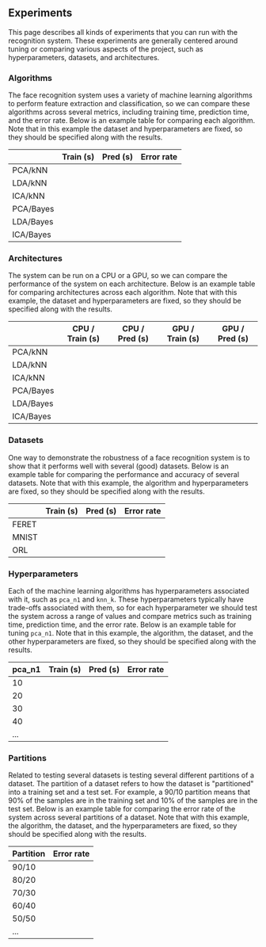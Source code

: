 ## Experiments

This page describes all kinds of experiments that you can run with the recognition system. These experiments are generally centered around tuning or comparing various aspects of the project, such as hyperparameters, datasets, and architectures.

### Algorithms

The face recognition system uses a variety of machine learning algorithms to perform feature extraction and classification, so we can compare these algorithms across several metrics, including training time, prediction time, and the error rate. Below is an example table for comparing each algorithm. Note that in this example the dataset and hyperparameters are fixed, so they should be specified along with the results.

|           | Train (s) | Pred (s) | Error rate |
|-----------|-----------|----------|------------|
| PCA/kNN   |           |          |            |
| LDA/kNN   |           |          |            |
| ICA/kNN   |           |          |            |
| PCA/Bayes |           |          |            |
| LDA/Bayes |           |          |            |
| ICA/Bayes |           |          |            |

### Architectures

The system can be run on a CPU or a GPU, so we can compare the performance of the system on each architecture. Below is an example table for comparing architectures across each algorithm. Note that with this example, the dataset and hyperparameters are fixed, so they should be specified along with the results.

|           | CPU / Train (s) | CPU / Pred (s) | GPU / Train (s) | GPU / Pred (s) |
|-----------|-----------------|----------------|-----------------|----------------|
| PCA/kNN   |                 |                |                 |                |
| LDA/kNN   |                 |                |                 |                |
| ICA/kNN   |                 |                |                 |                |
| PCA/Bayes |                 |                |                 |                |
| LDA/Bayes |                 |                |                 |                |
| ICA/Bayes |                 |                |                 |                |

### Datasets

One way to demonstrate the robustness of a face recognition system is to show that it performs well with several (good) datasets. Below is an example table for comparing the performance and accuracy of several datasets. Note that with this example, the algorithm and hyperparameters are fixed, so they should be specified along with the results.

|       | Train (s) | Pred (s) | Error rate |
|-------|-----------|----------|------------|
| FERET |           |          |            |
| MNIST |           |          |            |
| ORL   |           |          |            |

### Hyperparameters

Each of the machine learning algorithms has hyperparameters associated with it, such as `pca_n1` and `knn_k`. These hyperparameters typically have trade-offs associated with them, so for each hyperparameter we should test the system across a range of values and compare metrics such as training time, prediction time, and the error rate. Below is an example table for tuning `pca_n1`. Note that in this example, the algorithm, the dataset, and the other hyperparameters are fixed, so they should be specified along with the results.

| pca_n1 | Train (s) | Pred (s) | Error rate |
|--------|-----------|----------|------------|
| 10     |           |          |            |
| 20     |           |          |            |
| 30     |           |          |            |
| 40     |           |          |            |
| ...    |           |          |            |

### Partitions

Related to testing several datasets is testing several different partitions of a dataset. The partition of a dataset refers to how the dataset is "partitioned" into a training set and a test set. For example, a 90/10 partition means that 90% of the samples are in the training set and 10% of the samples are in the test set. Below is an example table for comparing the error rate of the system across several partitions of a dataset. Note that with this example, the algorithm, the dataset, and the hyperparameters are fixed, so they should be specified along with the results.

| Partition | Error rate |
|-----------|------------|
| 90/10     |            |
| 80/20     |            |
| 70/30     |            |
| 60/40     |            |
| 50/50     |            |
| ...       |            |
